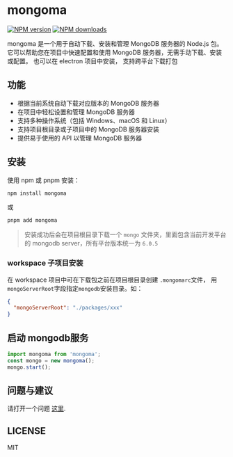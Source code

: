 # mongoma

[![NPM version](https://img.shields.io/npm/v/mongoma.svg?style=flat)](https://npmjs.org/package/mongoma)
[![NPM downloads](http://img.shields.io/npm/dm/mongoma.svg?style=flat)](https://npmjs.org/package/mongoma)

mongoma 是一个用于自动下载、安装和管理 MongoDB 服务器的 Node.js 包。它可以帮助您在项目中快速配置和使用 MongoDB 服务器，无需手动下载、安装或配置。
也可以在 electron 项目中安装， 支持跨平台下载打包


## 功能

- 根据当前系统自动下载对应版本的 MongoDB 服务器
- 在项目中轻松设置和管理 MongoDB 服务器
- 支持多种操作系统（包括 Windows、macOS 和 Linux）
- 支持项目根目录或子项目中的 MongoDB 服务器安装
- 提供易于使用的 API 以管理 MongoDB 服务器

## 安装

使用 npm 或 pnpm 安装：
```sh
npm install mongoma
```
或
```sh
pnpm add mongoma
```
> 安装成功后会在项目根目录下载一个 `mongo` 文件夹，里面包含当前开发平台的 mongodb server，所有平台版本统一为 `6.0.5`

### workspace 子项目安装 
在 workspace 项目中可在下载包之前在项目根目录创建 `.mongomarc`文件， 用`mongoServerRoot`字段指定`mongodb`安装目录。如：
```json
{
  "mongoServerRoot": "./packages/xxx"
}
```
## 启动 mongodb服务
```typescript
import mongoma from 'mongoma';
const mongo = new mongoma();
mongo.start();
```


## 问题与建议
请打开一个问题 [这里](https://github.com/vzipt/mongoma/issues).

## LICENSE
MIT
